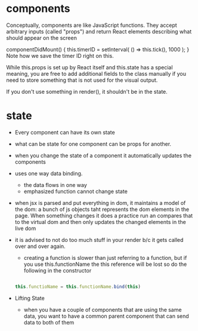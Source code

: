 # components

Conceptually, components are like JavaScript functions. They accept arbitrary inputs (called "props") and return React elements describing what should appear on the screen

componentDidMount() {
  this.timerID = setInterval(
    () => this.tick(),
    1000
  );
}
Note how we save the timer ID right on this.

While this.props is set up by React itself and this.state has a special meaning, you are free to add additional fields to the class manually if you need to store something that is not used for the visual output.

If you don't use something in render(), it shouldn't be in the state.

# state
* Every component can have its own state
* what can be state for one component can be props for another.
* when you change the state of a component it automatically updates the components
* uses one way data binding.
    * the data flows in one way
    * emphasized function cannot change state

* when jsx is parsed and put everything in dom, it maintains a model of the dom: a bunch of js objects taht represents the dom elements in the page.  When something changes it does a practice run  an compares that to the virtual dom and then only updates the changed elements in the live dom
* it is advised to not do too much stuff in your render b/c it gets called over and over again.
    * creating a function is slower than just referring to a function, but if you use this.functionName the this reference will be lost so do the following in the constructor

    ```javascript

    this.functioName = this.functionName.bind(this)

    ```
* Lifting State
    * when you have a couple of components that are using the same data, you want to have a common parent component that can send data to both of them
